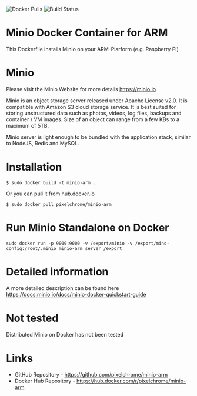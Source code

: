 ![Docker Pulls](https://img.shields.io/docker/pulls/pixelchrome/minio-arm)
![Build Status](https://img.shields.io/docker/automated/pixelchrome/minio-arm)

# Minio Docker Container for ARM
This Dockerfile installs Minio on your ARM-Plarform (e.g. Raspberry Pi)

# Minio
Please visit the Minio Website for more details https://minio.io

Minio is an object storage server released under Apache License v2.0. It is compatible with Amazon S3 cloud storage service. It is best suited for storing unstructured data such as photos, videos, log files, backups and container / VM images. Size of an object can range from a few KBs to a maximum of 5TB.

Minio server is light enough to be bundled with the application stack, similar to NodeJS, Redis and MySQL.

# Installation
```
$ sudo docker build -t minio-arm .
```

Or you can pull it from hub.docker.io
```
$ sudo docker pull pixelchrome/minio-arm
```

# Run Minio Standalone on Docker
```
sudo docker run -p 9000:9000 -v /export/minio -v /export/mino-config:/root/.minio minio-arm server /export
```

# Detailed information
A more detailed description can be found here https://docs.minio.io/docs/minio-docker-quickstart-guide

# Not tested
Distributed Minio on Docker has not been tested

# Links
* GitHub Repository - https://github.com/pixelchrome/minio-arm
* Docker Hub Repository - https://hub.docker.com/r/pixelchrome/minio-arm
